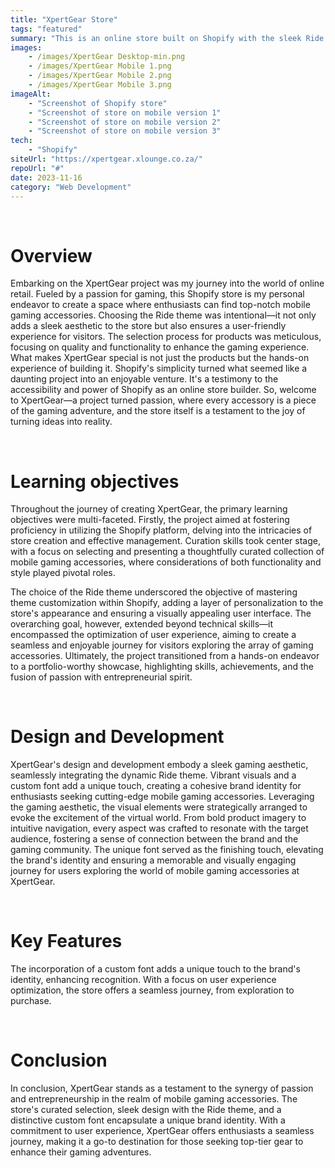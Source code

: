 ```yaml
---
title: "XpertGear Store"
tags: "featured"
summary: "This is an online store built on Shopify with the sleek Ride theme, this store seamlessly combines style and function. It was a personal project I started for passion and practice, to experience the simplicity of Shopify - an online store builder."
images: 
    - /images/XpertGear Desktop-min.png
    - /images/XpertGear Mobile 1.png
    - /images/XpertGear Mobile 2.png
    - /images/XpertGear Mobile 3.png
imageAlt:
    - "Screenshot of Shopify store"
    - "Screenshot of store on mobile version 1"
    - "Screenshot of store on mobile version 2"
    - "Screenshot of store on mobile version 3"
tech:
    - "Shopify"
siteUrl: "https://xpertgear.xlounge.co.za/"
repoUrl: "#"
date: 2023-11-16
category: "Web Development"
---
```


<br>
<h1>Overview</h1>
<p> Embarking on the XpertGear project was my journey into the world of online retail. Fueled by a passion for gaming, this Shopify store is my personal endeavor to create a space where enthusiasts can find top-notch mobile gaming accessories. Choosing the Ride theme was intentional—it not only adds a sleek aesthetic to the store but also ensures a user-friendly experience for visitors. The selection process for products was meticulous, focusing on quality and functionality to enhance the gaming experience. What makes XpertGear special is not just the products but the hands-on experience of building it. Shopify's simplicity turned what seemed like a daunting project into an enjoyable venture. It's a testimony to the accessibility and power of Shopify as an online store builder. So, welcome to XpertGear—a project turned passion, where every accessory is a piece of the gaming adventure, and the store itself is a testament to the joy of turning ideas into reality.</p>
<br>
<h1> Learning <span>objectives</span></h1>
<p>Throughout the journey of creating XpertGear, the primary learning objectives were multi-faceted. Firstly, the project aimed at fostering proficiency in utilizing the Shopify platform, delving into the intricacies of store creation and effective management. Curation skills took center stage, with a focus on selecting and presenting a thoughtfully curated collection of mobile gaming accessories, where considerations of both functionality and style played pivotal roles.

The choice of the Ride theme underscored the objective of mastering theme customization within Shopify, adding a layer of personalization to the store's appearance and ensuring a visually appealing user interface. The overarching goal, however, extended beyond technical skills—it encompassed the optimization of user experience, aiming to create a seamless and enjoyable journey for visitors exploring the array of gaming accessories. Ultimately, the project transitioned from a hands-on endeavor to a portfolio-worthy showcase, highlighting skills, achievements, and the fusion of passion with entrepreneurial spirit.
</p>
<br>
<h1> Design and <span>Development</span></h1>
<p>
XpertGear's design and development embody a sleek gaming aesthetic, seamlessly integrating the dynamic Ride theme. Vibrant visuals and a custom font add a unique touch, creating a cohesive brand identity for enthusiasts seeking cutting-edge mobile gaming accessories. Leveraging the gaming aesthetic, the visual elements were strategically arranged to evoke the excitement of the virtual world. From bold product imagery to intuitive navigation, every aspect was crafted to resonate with the target audience, fostering a sense of connection between the brand and the gaming community. The unique font served as the finishing touch, elevating the brand's identity and ensuring a memorable and visually engaging journey for users exploring the world of mobile gaming accessories at XpertGear.</p>
<br>
<h1>Key <span>Features</span></h1>
<p>The incorporation of a custom font adds a unique touch to the brand's identity, enhancing recognition. With a focus on user experience optimization, the store offers a seamless journey, from exploration to purchase. </p>
<br>
<h1>Conclusion</h1>
<p>In conclusion, XpertGear stands as a testament to the synergy of passion and entrepreneurship in the realm of mobile gaming accessories. The store's curated selection, sleek design with the Ride theme, and a distinctive custom font encapsulate a unique brand identity. With a commitment to user experience, XpertGear offers enthusiasts a seamless journey, making it a go-to destination for those seeking top-tier gear to enhance their gaming adventures.</p>
<br>